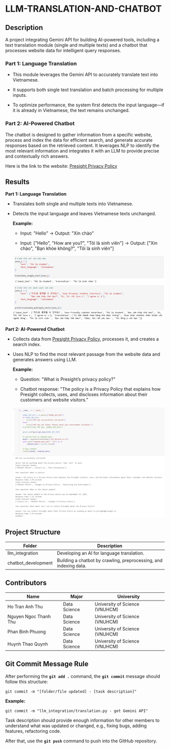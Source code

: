 # **LLM-TRANSLATION-AND-CHATBOT**

## **Description**
A project integrating Gemini API for building AI-powered tools, including a text translation module (single and multiple texts) and a chatbot that processes website data for intelligent query responses.

### **Part 1: Language Translation**

- This module leverages the Gemini API to accurately translate text into Vietnamese.

- It supports both single text translation and batch processing for multiple inputs.

- To optimize performance, the system first detects the input language—if it is already in Vietnamese, the text remains unchanged.

### **Part 2: AI-Powered Chatbot**

The chatbot is designed to gather information from a specific website, process and index the data for efficient search, and generate accurate responses based on the retrieved content. It leverages NLP to identify the most relevant information and integrates it with an LLM to provide precise and contextually rich answers.

Here is the link to the website: [Presight Privacy Policy](https://www.presight.io/privacy-policy.html)

## **Results**

**Part 1: Language Translation**

- Translates both single and multiple texts into Vietnamese.  

- Detects the input language and leaves Vietnamese texts unchanged.

    **Example:**

    - Input: "Hello" 
    → Output: "Xin chào"

    - Input: ["Hello", "How are you?", "Tôi là sinh viên"] 
    → Output: ["Xin chào", "Bạn khỏe không?", "Tôi là sinh viên"]

    <img src="results/result_1.png">


**Part 2: AI-Powered Chatbot**

- Collects data from [Presight Privacy Policy](https://www.presight.io/privacy-policy.html), processes it, and creates a search index.

- Uses NLP to find the most relevant passage from the website data and generates answers using LLM.

    **Example:**

    - Question: "What is Presight’s privacy policy?"

    - Chatbot response: "The policy is a Privacy Policy that explains how Presight collects, uses, and discloses information about their customers and website visitors."
    
    <img src="results/result_2.png">

## **Project Structure**
  
| **Folder**              | **Description**                                                   |
|-------------------------|-------------------------------------------------------------------|  
| llm_integration         | Developing an AI for language translation.                        |
| chatbot_development     | Building a chatbot by crawling, preprocessing, and indexing data. |

## **Contributors**
| **Name**| **Major**| **University**|
|-|-|-|
| Ho Tran Anh Thu       | Data Science  | University of Science (VNUHCM) |
| Nguyen Ngoc Thanh Thu | Data Science  | University of Science (VNUHCM) |
| Phan Binh Phuong      | Data Science  | University of Science (VNUHCM) |
| Huynh Thao Quynh      | Data Science  | University of Science (VNUHCM) |


## **Git Commit Message Rule**
After performing the **`git add .`** command, the **`git commit`** message should follow this structure:

    git commit -m "[folder/file updated] - [task description]"

**Example:**
    
    git commit -m "llm_integration/translation.py - get Gemini API"

Task description should provide enough information for other members to understand what was updated or changed, e.g., fixing bugs, adding features, refactoring code.

After that, use the **`git push`** command to push into the GitHub repository.







